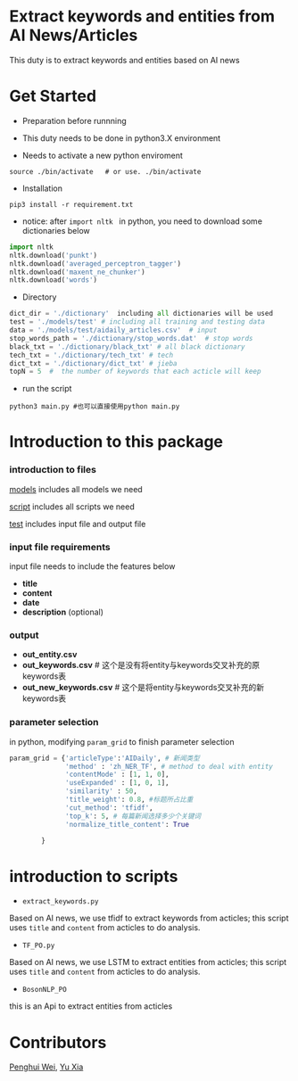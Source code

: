# Extract keywords and entities from AI News/Articles 

This duty is to extract keywords and entities based on AI news 

# Get Started

- Preparation before runnning

* This duty needs to be done in python3.X environment

* Needs to activate a new python enviroment

```shell
source ./bin/activate   # or use. ./bin/activate
```

- Installation

```shell
pip3 install -r requirement.txt
```
* notice: after ```import nltk ``` in python, you need to download some dictionaries below

```python
import nltk
nltk.download('punkt')
nltk.download('averaged_perceptron_tagger')
nltk.download('maxent_ne_chunker')
nltk.download('words')

```

- Directory

```python
dict_dir = './dictionary'  including all dictionaries will be used
test = './models/test' # including all training and testing data
data = './models/test/aidaily_articles.csv'  # input 
stop_words_path = './dictionary/stop_words.dat'  # stop words
black_txt = './dictionary/black_txt' # all black dictionary
tech_txt = './dictionary/tech_txt' # tech
dict_txt = './dictionary/dict_txt' # jieba
topN = 5  #  the number of keywords that each acticle will keep
```

- run the script
```shell
python3 main.py #也可以直接使用python main.py
```

# Introduction to this package

### introduction to files

[models](https://github.com/rainyuxia0112/duty/tree/master/models) includes all models we need

[script](https://github.com/rainyuxia0112/duty/tree/master/script) includes all scripts we need

[test](https://github.com/rainyuxia0112/duty/tree/master/models/test) includes input file and output file

### input file requirements

input file needs to include the features below
- **title**
- **content**
- **date**
- **description** (optional)

### output

- **out_entity.csv**
- **out_keywords.csv**   # 这个是没有将entity与keywords交叉补充的原keywords表
- **out_new_keywords.csv**   # 这个是将entity与keywords交叉补充的新keywords表

### parameter selection

in python, modifying `param_grid` to finish parameter selection
```python
param_grid = {'articleType':'AIDaily', # 新闻类型
              'method' : 'zh_NER_TF', # method to deal with entity
              'contentMode' : [1, 1, 0],
              'useExpanded' : [1, 0, 1],
              'similarity' : 50,
              'title_weight': 0.8, #标题所占比重
              'cut_method': 'tfidf',
              'top_k': 5, # 每篇新闻选择多少个关键词
              'normalize_title_content': True

        }
```

# introduction to scripts

- ```extract_keywords.py```

Based on AI news, we use tfidf to extract keywords from acticles; this script uses ```title``` and ```content``` from acticles to do analysis.

- ```TF_PO.py```

Based on AI news, we use LSTM to extract entities from acticles; this script uses ```title``` and ```content``` from acticles to do analysis.

- ```BosonNLP_PO```

this is an Api to extract entities from acticles

# Contributors
[Penghui Wei](https://github.com/Determined22/zh-NER-TF/), [Yu Xia](https://github.com/rainyuxia0112)
